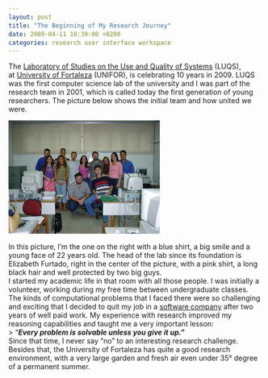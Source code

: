 ```yaml
---
layout: post
title: "The Beginning of My Research Journey"
date: 2009-04-11 18:39:00 +0200
categories: research user interface workspace
---
```


The <a href="http://luqs.unifor.br/luqs">Laboratory of Studies on the Use and Quality of Systems</a> (LUQS), at <a href="http://www.blogger.com/luqs.unifor.br/luqs">University of Fortaleza</a> (UNIFOR), is celebrating 10 years in 2009. LUQS was the first computer science lab of the university and I was part of the research team in 2001, which is called today the first generation of young researchers. The picture below shows the initial team and how united we were.

<a href="http://69.89.31.239/~hildeber/wp-content/uploads/2009/04/1A.GERACAO-COMPLETO.jpg">![1A.GERACAO-COMPLETO-300x225.jpg](/images/posts/1A.GERACAO-COMPLETO-300x225.jpg)</a>

<div></div>
<div>In this picture, I’m the one on the right with a blue shirt, a big smile and a young face of 22 years old. The head of the lab since its foundation is Elizabeth Furtado, right in the center of the picture, with a pink shirt, a long black hair and well protected by two big guys.</div>
<div></div>
<div>I started my academic life in that room with all those people. I was initially a volunteer, working during my free time between undergraduate classes. The kinds of computational problems that I faced there were so challenging and exciting that I decided to quit my job in a <a href="http://www.ivia.com.br/">software company</a> after two years of well paid work. My experience with research improved my reasoning capabilities and taught me a very important lesson: </div>
<div>
> “<span style="font-style: italic;"><span style="font-weight: bold;">Every problem is solvable unless you give it up.”</span></span> 


</div>
<div>Since that time, I never say “no” to an interesting research challenge.</div>
<div></div>
<div>Besides that, the University of Fortaleza has quite a good research environment, with a very large garden and fresh air even under 35° degree of a permanent summer.</div
